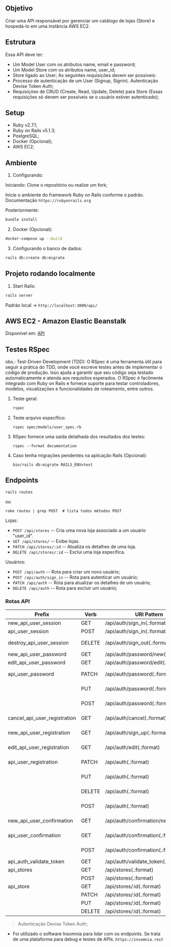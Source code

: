 ## Objetivo
Criar uma API responsável por gerenciar um catálogo de lojas (Store) e hospedá-lo em uma instância AWS EC2.

## Estrutura
Essa API deve ter:
- Um Model User com os atributos name, email e password;
- Um Model Store com os atributos name, user_id;
- Store ligado ao User;
As seguintes requisições devem ser possíveis:
- Processo de autenticação de um User (Signup, Signin). Autenticação Devise Token Auth;
- Requisições de CRUD (Create, Read, Update, Delete) para Store (Essas requisições só devem ser possíveis se o usuário estiver autenticado);

## Setup
- Ruby v2.7.1;
- Ruby on Rails v5.1.3;
- PostgreSQL;
- Docker (Opcional);
- AWS EC2;

## Ambiente
1. Configurando:

Iniciando:
Clone o repositório ou realize um fork;

Inicie o ambiente do framework Ruby on Rails conforme o padrão. Documentação `https://rubyonrails.org`

Posteriormente:
```bash
bundle install
```

2. Docker (Opcional):

```bash
docker-compose up --build
```

3. Configurando o banco de dados:

```bash
rails db:create db:migrate
```

## Projeto rodando localmente
1. Start Rails:

```bash
rails server
```

Padrão local -> `http://localhost:3000/api/`

## AWS EC2 - Amazon Elastic Beanstalk
Disponível em:
[API](http://)

## Testes RSpec
obs.: Test-Driven Development (TDD): O RSpec é uma ferramenta útil para seguir a prática do TDD, onde você escreve testes antes de implementar o código de produção. Isso ajuda a garantir que seu código seja testado automaticamente e atenda aos requisitos esperados. O RSpec é facilmente integrado com Ruby on Rails e fornece suporte para testar controladores, modelos, visualizações e funcionalidades de roteamento, entre outros.

1. Teste geral:
    ```bash
    rspec
    ```
2. Teste arquivo específico:
    ```
    rspec spec/models/user_spec.rb
    ```
3. RSpec fornece uma saída detalhada dos resultados dos testes:
    ```
    rspec --format documentation
    ```
4. Caso tenha migrações pendentes na aplicação Rails (Opcional):
    ```
    bin/rails db:migrate RAILS_ENV=test
    ```

## Endpoints
```
rails routes
```
ou
```
rake routes | grep POST  # lista todos métodos POST
```
Lojas:
- `POST /api/stores` -- Cria uma nova loja associado a um usuário "user_id".
- `GET /api/stores/` -- Exibe lojas.
- `PATCH /api/stores/:id` -- Atualiza os detalhes de uma loja.
- `DELETE /api/stores/:id` -- Exclui uma loja específica.

Usuários:
- `POST /api/auth` -- Rota para criar um novo usuário;
- `POST /api/auth/sign_in` -- Rota para autenticar um usuário;
- `PATCH /api/auth` -- Rota para atualizar os detalhes de um usuário;
- `DELETE /api/auth` -- Rota para excluir um usuário;

### Rotas API
| Prefix                        | Verb  | URI Pattern                           | Controller#Action                                               |
| ----------------------------- | ----- | ------------------------------------- | --------------------------------------------------------------- |
| new_api_user_session          | GET   | /api/auth/sign_in(.:format)           | devise_token_auth/sessions#new {:format=>:json}                 |
| api_user_session              | POST  | /api/auth/sign_in(.:format)           | devise_token_auth/sessions#create {:format=>:json}              |
| destroy_api_user_session      | DELETE| /api/auth/sign_out(.:format)          | devise_token_auth/sessions#destroy {:format=>:json}             |
| new_api_user_password         | GET   | /api/auth/password/new(.:format)      | devise_token_auth/passwords#new {:format=>:json}                |
| edit_api_user_password        | GET   | /api/auth/password/edit(.:format)     | devise_token_auth/passwords#edit {:format=>:json}               |
| api_user_password             | PATCH | /api/auth/password(.:format)          | devise_token_auth/passwords#update {:format=>:json}             |
|                               | PUT   | /api/auth/password(.:format)          | devise_token_auth/passwords#update {:format=>:json}             |
|                               | POST  | /api/auth/password(.:format)          | devise_token_auth/passwords#create {:format=>:json}             |
| cancel_api_user_registration  | GET   | /api/auth/cancel(.:format)            | devise_token_auth/registrations#cancel {:format=>:json}         |
| new_api_user_registration     | GET   | /api/auth/sign_up(.:format)           | devise_token_auth/registrations#new {:format=>:json}            |
| edit_api_user_registration    | GET   | /api/auth/edit(.:format)              | devise_token_auth/registrations#edit {:format=>:json}           |
| api_user_registration         | PATCH | /api/auth(.:format)                   | devise_token_auth/registrations#update {:format=>:json}         |
|                               | PUT   | /api/auth(.:format)                   | devise_token_auth/registrations#update {:format=>:json}         |
|                               | DELETE| /api/auth(.:format)                   | devise_token_auth/registrations#destroy {:format=>:json}        |
|                               | POST  | /api/auth(.:format)                   | devise_token_auth/registrations#create {:format=>:json}         |
| new_api_user_confirmation     | GET   | /api/auth/confirmation/new(.:format)  | devise_token_auth/confirmations#new {:format=>:json}            |
| api_user_confirmation         | GET   | /api/auth/confirmation(.:format)      | devise_token_auth/confirmations#show {:format=>:json}           |
|                               | POST  | /api/auth/confirmation(.:format)      | devise_token_auth/confirmations#create {:format=>:json}         |
| api_auth_validate_token       | GET   | /api/auth/validate_token(.:format)    | devise_token_auth/token_validations#validate_token              |
| api_stores                    | GET   | /api/stores(.:format)                 | api/v1/stores#index {:format=>:json}                            |
|                               | POST  | /api/stores(.:format)                 | api/v1/stores#create {:format=>:json}                           |
| api_store                     | GET   | /api/stores/:id(.:format)             | api/v1/stores#show {:format=>:json}                             |
|                               | PATCH | /api/stores/:id(.:format)             | api/v1/stores#update {:format=>:json}                           |
|                               | PUT   | /api/stores/:id(.:format)             | api/v1/stores#update {:format=>:json}                           |
|                               | DELETE| /api/stores/:id(.:format)             | api/v1/stores#destroy {:format=>:json}                          |

> Autenticação Devise Token Auth;

- Foi utilizado o software Insomnia para lidar com os endpoints. Se trata de uma plataforma para debug e testes de APIs. `https://insomnia.rest`